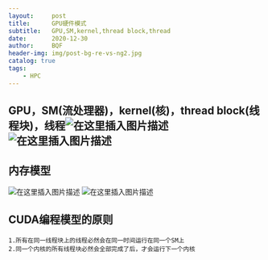 ```yaml
---
layout:     post
title:      GPU硬件模式
subtitle:   GPU,SM,kernel,thread block,thread
date:       2020-12-30
author:     BQF
header-img: img/post-bg-re-vs-ng2.jpg
catalog: true
tags:
    - HPC
---
```





## GPU，SM(流处理器)，kernel(核)，thread block(线程块)，线程![在这里插入图片描述](https://img-blog.csdnimg.cn/20201230184958276.png?x-oss-process=image/watermark,type_ZmFuZ3poZW5naGVpdGk,shadow_10,text_aHR0cHM6Ly9ibG9nLmNzZG4ubmV0L2hudV96enU=,size_16,color_FFFFFF,t_70)![在这里插入图片描述](https://img-blog.csdnimg.cn/20201230185118355.png?x-oss-process=image/watermark,type_ZmFuZ3poZW5naGVpdGk,shadow_10,text_aHR0cHM6Ly9ibG9nLmNzZG4ubmV0L2hudV96enU=,size_16,color_FFFFFF,t_70)

## 内存模型
![在这里插入图片描述](https://img-blog.csdnimg.cn/20201230185226734.png?x-oss-process=image/watermark,type_ZmFuZ3poZW5naGVpdGk,shadow_10,text_aHR0cHM6Ly9ibG9nLmNzZG4ubmV0L2hudV96enU=,size_16,color_FFFFFF,t_70)
![在这里插入图片描述](https://img-blog.csdnimg.cn/2020123018524445.png)
## CUDA编程模型的原则
    1.所有在同一线程块上的线程必然会在同一时间运行在同一个SM上
    2.同一个内核的所有线程块必然会全部完成了后，才会运行下一个内核


